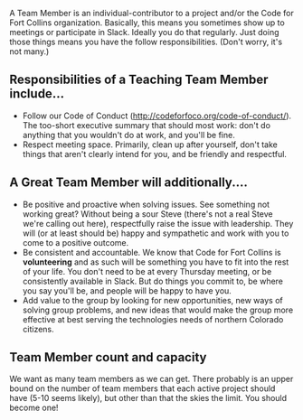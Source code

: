 A Team Member is an individual-contributor to a project and/or the Code for Fort Collins organization. Basically, this means you sometimes show up to meetings or participate in Slack. Ideally you do that regularly. Just doing those things means you have the follow responsibilities. (Don't worry, it's not many.)

## Responsibilities of a Teaching Team Member include...

* Follow our Code of Conduct (http://codeforfoco.org/code-of-conduct/). The too-short executive summary that should most work: don't do anything that you wouldn't do at work, and you'll be fine. 
* Respect meeting space. Primarily, clean up after yourself, don't take things that aren't clearly intend for you, and be friendly and respectful.

## A Great Team Member will additionally....

* Be positive and proactive when solving issues. See something not working great? Without being a sour Steve (there's not a real Steve we're calling out here), respectfully raise the issue with leadership. They will (or at least should be) happy and sympathetic and work with you to come to a positive outcome.
* Be consistent and accountable. We know that Code for Fort Collins is **volunteering** and as such will be something you have to fit into the rest of your life. You don't need to be at every Thursday meeting, or be consistently available in Slack. But do things you commit to, be where you say you'll be, and people will be happy to have you.
* Add value to the group by looking for new opportunities, new ways of solving group problems, and new ideas that would make the group more effective at best serving the technologies needs of northern Colorado citizens.

## Team Member count and capacity

We want as many team members as we can get. There probably is an upper bound on the number of team members that each active project should have (5-10 seems likely), but other than that the skies the limit. You should become one!